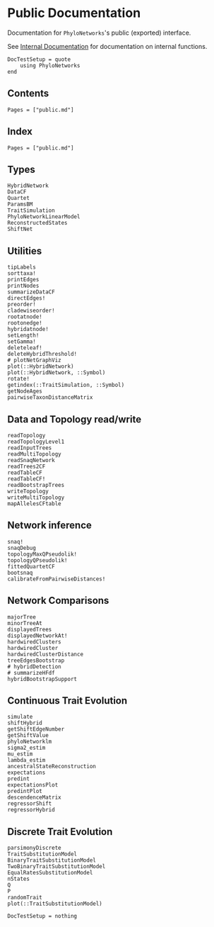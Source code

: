 # Public Documentation

Documentation for `PhyloNetworks`'s public (exported) interface.

See [Internal Documentation](@ref) for documentation on internal functions.

```@meta
DocTestSetup = quote
    using PhyloNetworks
end
```

## Contents

```@contents
Pages = ["public.md"]
```

## Index

```@index
Pages = ["public.md"]
```

## Types

```@docs
HybridNetwork
DataCF
Quartet
ParamsBM
TraitSimulation
PhyloNetworkLinearModel
ReconstructedStates
ShiftNet
```

## Utilities

```@docs
tipLabels
sorttaxa!
printEdges
printNodes
summarizeDataCF
directEdges!
preorder!
cladewiseorder!
rootatnode!
rootonedge!
hybridatnode!
setLength!
setGamma!
deleteleaf!
deleteHybridThreshold!
# plotNetGraphViz
plot(::HybridNetwork)
plot(::HybridNetwork, ::Symbol)
rotate!
getindex(::TraitSimulation, ::Symbol)
getNodeAges
pairwiseTaxonDistanceMatrix
```

## Data and Topology read/write

```@docs
readTopology
readTopologyLevel1
readInputTrees
readMultiTopology
readSnaqNetwork
readTrees2CF
readTableCF
readTableCF!
readBootstrapTrees
writeTopology
writeMultiTopology
mapAllelesCFtable
```

## Network inference

```@docs
snaq!
snaqDebug
topologyMaxQPseudolik!
topologyQPseudolik!
fittedQuartetCF
bootsnaq
calibrateFromPairwiseDistances!
```
## Network Comparisons

```@docs
majorTree
minorTreeAt
displayedTrees
displayedNetworkAt!
hardwiredClusters
hardwiredCluster
hardwiredClusterDistance
treeEdgesBootstrap
# hybridDetection
# summarizeHFdf
hybridBootstrapSupport
```

## Continuous Trait Evolution

```@docs
simulate
shiftHybrid
getShiftEdgeNumber
getShiftValue
phyloNetworklm
sigma2_estim
mu_estim
lambda_estim
ancestralStateReconstruction
expectations
predint
expectationsPlot
predintPlot
descendenceMatrix
regressorShift
regressorHybrid
```

## Discrete Trait Evolution

```@docs
parsimonyDiscrete
TraitSubstitutionModel
BinaryTraitSubstitutionModel
TwoBinaryTraitSubstitutionModel
EqualRatesSubstitutionModel
nStates
Q
P
randomTrait
plot(::TraitSubstitutionModel)
```

```@meta
DocTestSetup = nothing
```
